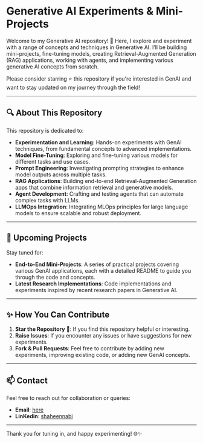 # Generative AI Experiments & Mini-Projects

Welcome to my Generative AI repository! 🌟 Here, I explore and experiment with a range of concepts and techniques in Generative AI. I’ll be building mini-projects, fine-tuning models, creating Retrieval-Augmented Generation (RAG) applications, working with agents, and implementing various generative AI concepts from scratch.

Please consider starring ⭐ this repository if you're interested in GenAI and want to stay updated on my journey through the field!

---

## 🔍 About This Repository

This repository is dedicated to:
- **Experimentation and Learning**: Hands-on experiments with GenAI techniques, from fundamental concepts to advanced implementations.
- **Model Fine-Tuning**: Exploring and fine-tuning various models for different tasks and use cases.
- **Prompt Engineering**: Investigating prompting strategies to enhance model outputs across multiple tasks.
- **RAG Applications**: Building end-to-end Retrieval-Augmented Generation apps that combine information retrieval and generative models.
- **Agent Development**: Crafting and testing agents that can automate complex tasks with LLMs.
- **LLMOps Integration**: Integrating MLOps principles for large language models to ensure scalable and robust deployment.

---

## 🚀 Upcoming Projects

Stay tuned for:
- **End-to-End Mini-Projects**: A series of practical projects covering various GenAI applications, each with a detailed README to guide you through the code and concepts.
- **Latest Research Implementations**: Code implementations and experiments inspired by recent research papers in Generative AI.


---

## ✨ How You Can Contribute

1. **Star the Repository** 🌟: If you find this repository helpful or interesting.
2. **Raise Issues**: If you encounter any issues or have suggestions for new experiments.
3. **Fork & Pull Requests**: Feel free to contribute by adding new experiments, improving existing code, or adding new GenAI concepts.

---

## 📫 Contact

Feel free to reach out for collaboration or queries:
- **Email**: [here](mailto:ishaheennabi333@gmail.com)
- **LinKedin**: [shaheennabi](https://www.linkedin.com/in/shaheennabi/)

---

Thank you for tuning in, and happy experimenting! 🌐✨
